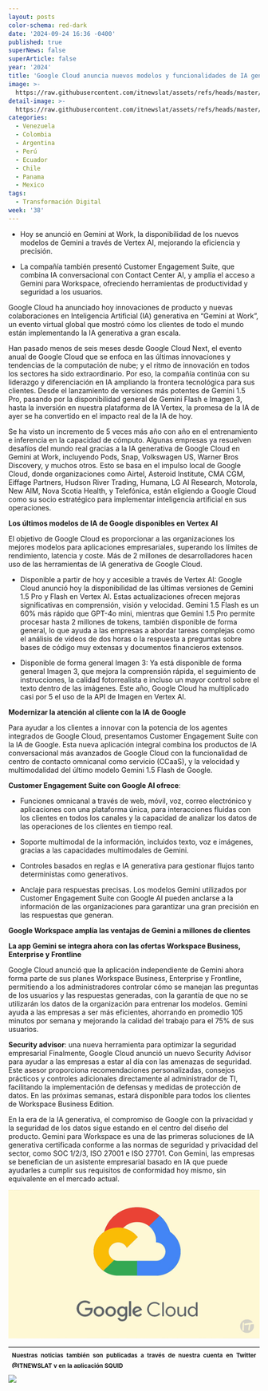 ```yaml
---
layout: posts
color-schema: red-dark
date: '2024-09-24 16:36 -0400'
published: true
superNews: false
superArticle: false
year: '2024'
title: 'Google Cloud anuncia nuevos modelos y funcionalidades de IA generativa '
image: >-
  https://raw.githubusercontent.com/itnewslat/assets/refs/heads/master/img/540x320/Google-Cloud-p.jpg
detail-image: >-
  https://raw.githubusercontent.com/itnewslat/assets/refs/heads/master/img/1024x680/Google-Cloud-g.jpg
categories:
  - Venezuela
  - Colombia
  - Argentina
  - Perú
  - Ecuador
  - Chile
  - Panama
  - Mexico
tags:
  - Transformación Digital
week: '38'
---
```

- Hoy se anunció en Gemini at Work, la disponibilidad de los nuevos modelos de Gemini a través de Vertex AI, mejorando la eficiencia y precisión.

- La compañía también presentó Customer Engagement Suite, que combina IA conversacional con Contact Center AI, y amplía el acceso a Gemini para Workspace, ofreciendo herramientas de productividad y seguridad a los usuarios.

Google Cloud ha anunciado hoy innovaciones de producto y nuevas colaboraciones en Inteligencia Artificial (IA) generativa en “Gemini at Work”, un evento virtual global que mostró cómo los clientes de todo el mundo están implementando la IA generativa a gran escala.  

Han pasado menos de seis meses desde Google Cloud Next, el evento anual de Google Cloud que se enfoca en las últimas innovaciones y tendencias de la computación de nube; y el ritmo de innovación en todos los sectores ha sido extraordinario. Por eso, la compañía continúa con su liderazgo y diferenciación en IA ampliando la frontera tecnológica para sus clientes. Desde el lanzamiento de versiones más potentes de Gemini 1.5 Pro, pasando por la disponibilidad general de Gemini Flash e Imagen 3, hasta la inversión en nuestra plataforma de IA Vertex, la promesa de la IA de ayer se ha convertido en el impacto real de la IA de hoy.

Se ha visto un incremento de 5 veces más año con año en el entrenamiento e inferencia en la capacidad de cómputo. Algunas empresas ya resuelven desafíos del mundo real gracias a la IA generativa de Google Cloud en Gemini at Work, incluyendo Pods, Snap, Volkswagen US, Warner Bros Discovery, y muchos otros. Esto se basa en el impulso local de Google Cloud, donde organizaciones como Airtel, Asteroid Institute, CMA CGM, Eiffage Partners, Hudson River Trading, Humana, LG AI Research, Motorola, New AIM, Nova Scotia Health, y Telefónica, están eligiendo a Google Cloud como su socio estratégico para implementar inteligencia artificial en sus operaciones. 

**Los últimos modelos de IA de Google disponibles en Vertex AI**

El objetivo de Google Cloud es proporcionar a las organizaciones los mejores modelos para aplicaciones empresariales, superando los límites de rendimiento, latencia y coste. Más de 2 millones de desarrolladores hacen uso de las herramientas de IA generativa de Google Cloud.

- Disponible a partir de hoy y accesible  a través de Vertex AI: Google Cloud anunció hoy la disponibilidad de las últimas versiones de Gemini 1.5 Pro y Flash en Vertex AI. Estas actualizaciones ofrecen mejoras significativas en comprensión, visión y velocidad. Gemini 1.5 Flash es un 60% más rápido que GPT-4o mini, mientras que Gemini 1.5 Pro permite procesar hasta 2 millones de tokens, también disponible de forma general, lo que ayuda a las empresas a abordar tareas complejas como el análisis de vídeos de dos horas o la respuesta a preguntas sobre bases de código muy extensas y documentos financieros extensos.

- Disponible de forma general Imagen 3: Ya está disponible de forma general Imagen 3, que mejora la comprensión rápida, el seguimiento de instrucciones, la calidad fotorrealista e incluso un mayor control sobre el texto dentro de las imágenes. Este año, Google Cloud ha multiplicado casi por 5 el uso de la API de Imagen en Vertex AI.

**Modernizar la atención al cliente con la IA de Google**

Para ayudar a los clientes a innovar con la potencia de los agentes integrados de Google Cloud, presentamos Customer Engagement Suite con la IA de Google. Esta nueva aplicación integral combina los productos de IA conversacional más avanzados de Google Cloud con la funcionalidad de centro de contacto omnicanal como servicio (CCaaS), y la velocidad y multimodalidad del último modelo Gemini 1.5 Flash de Google. 

**Customer Engagement Suite con Google AI ofrece**:

- Funciones omnicanal a través de web, móvil, voz, correo electrónico y aplicaciones con una plataforma única, para interacciones fluidas con los clientes en todos los canales y la capacidad de analizar los datos de las operaciones de los clientes en tiempo real. 

- Soporte multimodal de la información, incluidos texto, voz e imágenes, gracias a las capacidades multimodales de Gemini. 

- Controles basados en reglas e IA generativa para gestionar flujos tanto deterministas como generativos. 

- Anclaje para respuestas precisas. Los modelos Gemini utilizados por Customer Engagement Suite con Google AI pueden anclarse a la información de las organizaciones para garantizar una gran precisión en las respuestas que generan.

**Google Workspace amplía las ventajas de Gemini a millones de clientes**

**La app Gemini se integra ahora con las ofertas Workspace Business, Enterprise y Frontline**

Google Cloud anunció que la aplicación independiente de Gemini ahora forma parte de sus planes Workspace Business, Enterprise y Frontline, permitiendo a los administradores controlar cómo se manejan las preguntas de los usuarios y las respuestas generadas, con la garantía de que no se utilizarán los datos de la organización para entrenar los modelos. Gemini ayuda a las empresas a ser más eficientes, ahorrando en promedio 105 minutos por semana y mejorando la calidad del trabajo para el 75% de sus usuarios.

**Security advisor**: una nueva herramienta para optimizar la seguridad empresarial Finalmente, Google Cloud anunció un nuevo Security Advisor para ayudar a las empresas a estar al día con las amenazas de seguridad. Este asesor proporciona recomendaciones personalizadas, consejos prácticos y controles adicionales directamente al administrador de TI, facilitando la implementación de defensas y medidas de protección de datos. En las próximas semanas, estará disponible para todos los clientes de Workspace Business Edition.

En la era de la IA generativa, el compromiso de Google con la privacidad y la seguridad de los datos sigue estando en el centro del diseño del producto. Gemini para Workspace es una de las primeras soluciones de IA generativa certificada conforme a las normas de seguridad y privacidad del sector, como SOC 1/2/3, ISO 27001 e ISO 27701. Con Gemini, las empresas se benefician de un asistente empresarial basado en IA que puede ayudarles a cumplir sus requisitos de conformidad hoy mismo, sin equivalente en el mercado actual. 

![](https://raw.githubusercontent.com/itnewslat/assets/refs/heads/master/img/540x320/Google-Cloud-p.jpg)

<table style="height: 42px;" width="569">
<tbody>
<tr>
<td style="text-align: justify;"><sub><strong>Nuestras noticias también son publicadas a través de nuestra cuenta en Twitter <a href="https://twitter.com/itnewslat?lang=es">@ITNEWSLAT</a> y en la aplicación <a href="https://squidapp.co/en/">SQUID</a></strong></sub></td>
</tr>
</tbody>
</table>

<img src="https://tracker.metricool.com/c3po.jpg?hash=56f88a41e39ab42c063cc51676587a04"/>